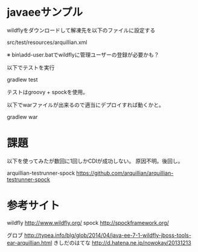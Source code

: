 javaeeサンプル
=======================================

wildflyをダウンロードして解凍先を以下のファイルに設定する

src/test/resources/arquillian.xml

※ bin\add-user.batでwildflyに管理ユーザーの登録が必要かも？

以下でテストを実行

  gradlew test

テストはgroovy + spockを使用。

以下でwarファイルが出来るので適当にデプロイすれば動くかと。

  gradlew war

課題
=============================================

以下を使ってみたが数回に1回しかCDIが成功しない。
原因不明。後回し。

arquillian-testrunner-spock https://github.com/arquillian/arquillian-testrunner-spock


参考サイト
=============================================

wildfly http://www.wildfly.org/
spock http://spockframework.org/

グロブ http://typea.info/blg/glob/2014/04/java-ee-7-1-wildfly-jboss-tools-ear-arquillian.html
きしだのはてな http://d.hatena.ne.jp/nowokay/20131213

